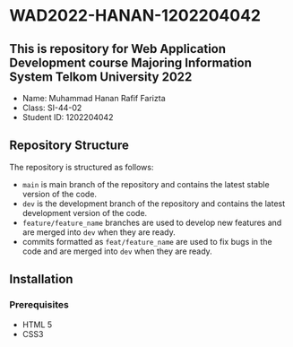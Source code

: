 # WAD2022-HANAN-1202204042

## This is repository for Web Application Development course Majoring Information System Telkom University 2022

- Name: Muhammad Hanan Rafif Farizta
- Class: SI-44-02
- Student ID: 1202204042

## Repository Structure

The repository is structured as follows:

- `main` is main branch of the repository and contains the latest stable version of the code.
- `dev` is the development branch of the repository and contains the latest development version of the code.
- `feature/feature_name` branches are used to develop new features and are merged into `dev` when they are ready.
- commits formatted as `feat/feature_name` are used to fix bugs in the code and are merged into `dev` when they are ready.

## Installation

### Prerequisites

- HTML 5
- CSS3
